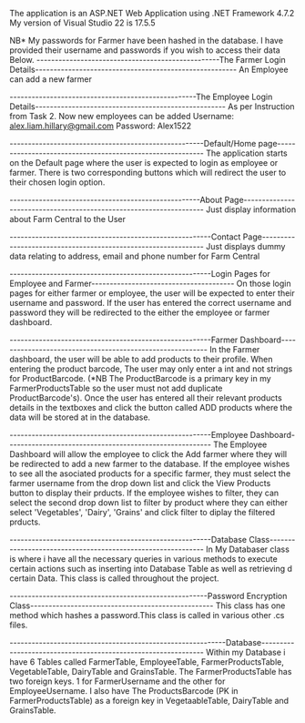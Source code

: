 The application is an ASP.NET Web Application using .NET Framework 4.7.2 My version of Visual Studio 22 is 17.5.5

NB* My passwords for Farmer have been hashed in the database. I have provided their username and passwords if you wish to access their data Below. 
--------------------------------------------------The Farmer Login Details------------------------------------------------------- 
An Employee can add a new farmer

---------------------------------------------------The Employee Login Details----------------------------------------------------
As per Instruction from Task 2. Now new employees can be added
Username: alex.liam.hillary@gmail.com
Password: Alex1522


-----------------------------------------------------Default/Home page----------------------------------------------------------
The application starts on the Default page where the user is expected to login as employee or farmer. There is two corresponding buttons which will redirect the user to their chosen login option.

----------------------------------------------------About Page-------------------------------------------------------------------
Just display information about Farm Central to the User

-------------------------------------------------------Contact Page--------------------------------------------------------------
Just displays dummy data relating to address, email and phone number for Farm Central

-------------------------------------------------------Login Pages for Employee and Farmer--------------------------------------- 
On those login pages for either farmer or employee, the user will be expected to enter their username and password. If the user has entered the correct username and password they will be redirected to the either the employee or farmer dashboard. 

-------------------------------------------------------Farmer Dashboard----------------------------------------------------------
In the Farmer dashboard, the user will be able to add products to their profile. When entering the product barcode, The user may only enter a int and not strings for ProductBarcode. (*NB The ProductBarcode is a primary key in my FarmerProductsTable so the user must not add duplicate ProductBarcode's).  Once the user has entered all their relevant products details in the textboxes and click the button called ADD products where the data will be stored at in the database. 

-------------------------------------------------------Employee Dashboard--------------------------------------------------------
The Employee Dashboard will allow the employee to click the Add farmer where they will be redirected to add a new farmer to the database. If the employee wishes to see all the asociated products for a specific farmer, they must select the farmer username from the drop down list and click the View Products button to display their prducts. If the employee wishes to filter, they can select the second drop down list to filter by product where they can either select 'Vegetables', 'Dairy', 'Grains' and click filter to diplay the filtered prducts.

-------------------------------------------------------Database Class------------------------------------------------------------
In My Databaser class is where i have all the necessary queries in various methods to execute certain actions such as inserting into Database Table as well as retrieving d certain Data. This class is called throughout the project.

------------------------------------------------------Password Encryption Class--------------------------------------------------
This class has one method which hashes a password.This class is called in various other .cs files.

-----------------------------------------------------------Database--------------------------------------------------------------
Within my Database i have 6 Tables called FarmerTable, EmployeeTable, FarmerProductsTable, VegetableTable, DairyTable and GrainsTable. The FarmerProductsTable has two foreign keys. 1 for FarmerUsername and the other for EmployeeUsername. I also have The ProductsBarcode (PK in FarmerProductsTable) as a foreign key in VegetaableTable, DairyTable and GrainsTable. 



